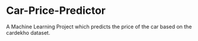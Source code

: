 # Car-Price-Predictor
A Machine Learning Project which predicts the price of the car based on the cardekho dataset.
